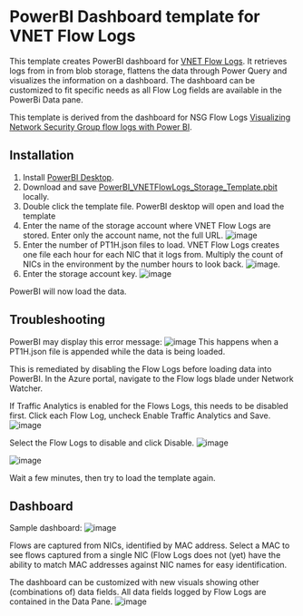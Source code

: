# **PowerBI Dashboard template for VNET Flow Logs**

This template creates PowerBI dashboard for [VNET Flow Logs](https://learn.microsoft.com/en-us/azure/network-watcher/vnet-flow-logs-overview). It retrieves logs from in from blob storage, flattens the data through Power Query and visualizes the information on a dashboard. The dashboard can be customized to fit specific needs as all Flow Log fields are available in the PowerBi Data pane.

This template is derived from the dashboard for NSG Flow Logs [Visualizing Network Security Group flow logs with Power BI](https://learn.microsoft.com/en-us/azure/network-watcher/network-watcher-visualize-nsg-flow-logs-power-bi).

## Installation

1) Install [PowerBI Desktop](https://powerbi.microsoft.com/en-us/downloads/).
2) Download and save [PowerBI_VNETFlowLogs_Storage_Template.pbit](https://github.com/mddazure/vnet-flow-logs-powerbi/raw/main/PowerBI_VNETFlowLogs_Storage_Template.pbit) locally.
3) Double click the template file. PowerBI desktop will open and load the template
4) Enter the name of the storage account where VNET Flow Logs are stored. 
Enter only the account name, not the full URL.
![image](images/select-storage.png)
5) Enter the number of PT1H.json files to load.
VNET Flow Logs creates one file each hour for each NIC that it logs from. Multiply the count of NICs in the environment by the number hours to look back.
![image](images/select-number-of-files.png).
6) Enter the storage account key.
![image](images/enter-storage-account-key.png)

PowerBI will now load the data.

## Troubleshooting

PowerBI may display this error message:
![image](images/powerbi-datasource-modified-error.png) This happens when a PT1H.json file is appended while the data is being loaded.

This is remediated by disabling the Flow Logs before loading data into PowerBI. In the Azure portal, navigate to the Flow logs blade under Network Watcher.

If Traffic Analytics is enabled for the Flows Logs, this needs to be disabled first. Click each Flow Log, uncheck Enable Traffic Analytics and Save.
![image](images/disable-ta.png)

Select the Flow Logs to disable and click Disable.
![image](images/disable-flow-logs.png)

![image](images/flow-logs-disabled.png)

Wait a few minutes, then try to load the template again.

## Dashboard

Sample dashboard:
![image](images/sample-dashboard.png)

Flows are captured from NICs, identified by MAC address. Select a MAC to see flows captured from a single NIC (Flow Logs does not (yet) have the ability to match MAC addresses against NIC names for easy identification.

The dashboard can be customized with new visuals showing other (combinations of) data fields. All data fields logged by Flow Logs are contained in the Data Pane.
![image](images/data-pane.png)

